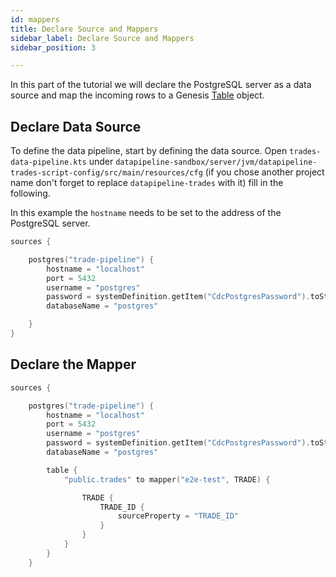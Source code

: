 ```yaml
---
id: mappers
title: Declare Source and Mappers
sidebar_label: Declare Source and Mappers
sidebar_position: 3

---
```


In this part of the tutorial we will declare the PostgreSQL server as a data source and map the incoming rows to a Genesis [Table](https://docs.genesis.global/secure/creating-applications/defining-your-application/data-model/tables/tables/) object.

## Declare Data Source

To define the data pipeline, start by defining the data source. Open `trades-data-pipeline.kts` under `datapipeline-sandbox/server/jvm/datapipeline-trades-script-config/src/main/resources/cfg` (if you chose another project name don't forget to replace `datapipeline-trades` with it) fill in the following.

In this example the `hostname` needs to be set to the address of the PostgreSQL server.

```kotlin
sources {

    postgres("trade-pipeline") {
        hostname = "localhost"
        port = 5432
        username = "postgres"
        password = systemDefinition.getItem("CdcPostgresPassword").toString()
        databaseName = "postgres"

    }
}
```

## Declare the Mapper

```kotlin
sources {

    postgres("trade-pipeline") {
        hostname = "localhost"
        port = 5432
        username = "postgres"
        password = systemDefinition.getItem("CdcPostgresPassword").toString()
        databaseName = "postgres"

        table {
            "public.trades" to mapper("e2e-test", TRADE) {

                TRADE {
                    TRADE_ID {
                        sourceProperty = "TRADE_ID"
                    }
                }
            }
        }
    }
```